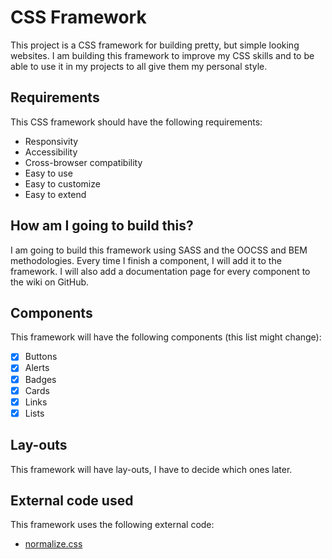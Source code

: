 # CSS Framework

This project is a CSS framework for building pretty, but simple looking websites. I am building this framework to improve my CSS skills and to be able to use it in my projects to all give them my personal style.

## Requirements
This CSS framework should have the following requirements:
- Responsivity
- Accessibility
- Cross-browser compatibility
- Easy to use
- Easy to customize
- Easy to extend

## How am I going to build this?
I am going to build this framework using SASS and the OOCSS and BEM methodologies. Every time I finish a component, I will add it to the framework. I will also add a documentation page for every component to the wiki on GitHub.

## Components
This framework will have the following components (this list might change):
- [x] Buttons
- [x] Alerts
- [x] Badges
- [x] Cards
- [x] Links
- [x] Lists

## Lay-outs
This framework will have lay-outs, I have to decide which ones later.

## External code used
This framework uses the following external code:
- [normalize.css](https://necolas.github.io/normalize.css/)